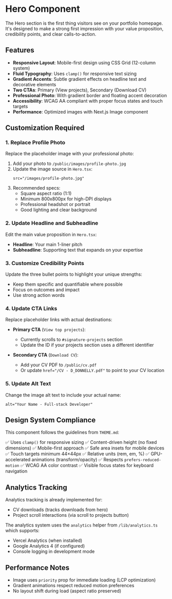 # Hero Component

The Hero section is the first thing visitors see on your portfolio homepage. It's designed to make a strong first impression with your value proposition, credibility points, and clear calls-to-action.

## Features

- **Responsive Layout**: Mobile-first design using CSS Grid (12-column system)
- **Fluid Typography**: Uses `clamp()` for responsive text sizing
- **Gradient Accents**: Subtle gradient effects on headline text and decorative elements
- **Two CTAs**: Primary (View projects), Secondary (Download CV)
- **Professional Photo**: With gradient border and floating accent decoration
- **Accessibility**: WCAG AA compliant with proper focus states and touch targets
- **Performance**: Optimized images with Next.js Image component

## Customization Required

### 1. Replace Profile Photo

Replace the placeholder image with your professional photo:

1. Add your photo to `/public/images/profile-photo.jpg`
2. Update the image source in `Hero.tsx`:
   ```tsx
   src="/images/profile-photo.jpg"
   ```
3. Recommended specs:
   - Square aspect ratio (1:1)
   - Minimum 800x800px for high-DPI displays
   - Professional headshot or portrait
   - Good lighting and clear background

### 2. Update Headline and Subheadline

Edit the main value proposition in `Hero.tsx`:
- **Headline**: Your main 1-liner pitch
- **Subheadline**: Supporting text that expands on your expertise

### 3. Customize Credibility Points

Update the three bullet points to highlight your unique strengths:
- Keep them specific and quantifiable where possible
- Focus on outcomes and impact
- Use strong action words

### 4. Update CTA Links

Replace placeholder links with actual destinations:

- **Primary CTA** (`View top projects`):
  - Currently scrolls to `#signature-projects` section
  - Update the ID if your projects section uses a different identifier

- **Secondary CTA** (`Download CV`):
  - Add your CV PDF to `/public/cv.pdf`
  - Or update `href="/CV - D_DONNELLY.pdf"` to point to your CV location

### 5. Update Alt Text

Change the image alt text to include your actual name:
```tsx
alt="Your Name - Full-stack Developer"
```

## Design System Compliance

This component follows the guidelines from `THEME.md`:

✅ Uses `clamp()` for responsive sizing
✅ Content-driven height (no fixed dimensions)
✅ Mobile-first approach
✅ Safe area insets for mobile devices
✅ Touch targets minimum 44×44px
✅ Relative units (rem, em, %)
✅ GPU-accelerated animations (transform/opacity)
✅ Respects `prefers-reduced-motion`
✅ WCAG AA color contrast
✅ Visible focus states for keyboard navigation

## Analytics Tracking

Analytics tracking is already implemented for:
- CV downloads (tracks downloads from hero)
- Project scroll interactions (via scroll to projects button)

The analytics system uses the `analytics` helper from `/lib/analytics.ts` which supports:
- Vercel Analytics (when installed)
- Google Analytics 4 (if configured)
- Console logging in development mode

## Performance Notes

- Image uses `priority` prop for immediate loading (LCP optimization)
- Gradient animations respect reduced motion preferences
- No layout shift during load (aspect ratio preserved)

